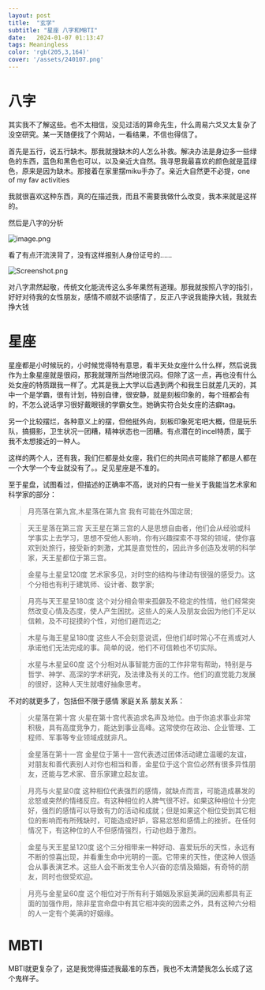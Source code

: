 ```yaml
---
layout: post
title:  "玄学"
subtitle: "星座 八字和MBTI"
date:   2024-01-07 01:13:47
tags: Meaningless
color: 'rgb(205,3,164)'
cover: '/assets/240107.png'
---
```


# 八字

其实我不了解这些。也不太相信，没见过活的算命先生，什么周易六爻又太复杂了没空研究。某一天随便找了个网站，一看结果，不信也得信了。

首先是五行，说五行缺木。那我就搜缺木的人怎么补救。解决办法是身边多一些绿色的东西，蓝色和黑色也可以，以及亲近大自然。我寻思我最喜欢的颜色就是蓝绿色，原来是因为缺木。那接着在家里摆miku手办了。亲近大自然更不必提，one of my fav activities

我就很喜欢这种东西，真的在描述我，而且不需要我做什么改变，我本来就是这样的。

然后是八字的分析

![image.png](https://s2.loli.net/2024/01/07/FUo1XGzTSyaRvLf.png)

看了有点汗流浃背了，没有这样报别人身份证号的……

![Screenshot.png](https://s2.loli.net/2024/01/07/8VTweLN3hMfU1Rc.png)

对八字肃然起敬，传统文化能流传这么多年果然有道理。那我就按照八字的指引，好好对待我的女性朋友，感情不顺就不谈感情了，反正八字说我能挣大钱，我就去挣大钱

# 星座

星座都是小时候玩的，小时候觉得特有意思，看半天处女座什么什么样，然后说我作为土象星座就是很闷，那我就理所当然地很沉闷。但除了这一点，再也没有什么处女座的特质跟我一样了。尤其是我上大学以后遇到两个和我生日就差几天的，其中一个是学霸，很有计划，特别自律，很安静，就是刻板印象的，每个班都会有的，不怎么说话学习很好戴眼镜的学霸女生。她确实符合处女座的洁癖tag。

另一个比较摆烂，各种意义上的摆，但他挺外向，刻板印象死宅吧大概，但是玩乐队，搞摄影，卫生状况一团糟，精神状态也一团糟。有点潜在的incel特质，属于我不太想接近的一种人。

这样的两个人，还有我，我们仨都是处女座，我们仨的共同点可能除了都是人都在一个大学一个专业就没有了。。足见星座是不准的。

至于星盘，试图看过，但描述的正确率不高，说对的只有一些关于我能当艺术家和科学家的部分：

> 月亮落在第九宫,木星落在第九宫
我有可能在外国定居;

> 天王星落在第三宫
天王星在第三宫的人是思想自由者，他们会从经验或科学事实上去学习，思想不受他人影响，你有兴趣探索不寻常的领域，使你喜欢到处旅行，接受新的刺激，尤其是直觉性的，因此许多创造及发明的科学家，天王星都位于第三宫。

>金星与土星呈120度
艺术家多见，对时空的结构与律动有很强的感受力。这个分相也有利于建筑师、设计者、数学家;

> 月亮与天王星呈180度
这个对分相会带来孤僻及不稳定的性情，他们经常突然改变心情及态度，使人产生困扰。这些人的亲人及朋友会因为他们不足以信赖，及不可捉摸的个性，对他们避而远之;

> 木星与海王星呈180度
这些人不会刻意说谎，但他们却时常心不在焉或对人承诺他们无法完成的事。简单的说，他们不可信赖也不切实际。

> 水星与木星呈60度
这个分相对从事智能方面的工作非常有帮助，特别是与哲学、神学、高深的学术研究，及法律及有关的工作。他们的直觉能力发展的很好，这种人天生就嗜好抽象思考。

不对的就更多了，包括但不限于感情 家庭关系 朋友关系：

> 火星落在第十宫
火星在第十宫代表追求名声及地位。由于你追求事业非常积极，具有高度竞争力，能达到事业高峰。这常使你在政治、企业管理、工程师、军事等专业领域成就非凡。

> 金星落在第十一宫
金星位于第十一宫代表透过团体活动建立温暖的友谊，对朋友和善代表别人对你也相当和善，金星位于这个宫位必然有很多异性朋友，还能与艺术家、音乐家建立起友谊。

> 月亮与火星呈0度
这种相位代表强烈的感情，就缺点而言，可能造成暴发的忿怒或突然的情绪反应。有这种相位的人脾气很不好。如果这种相位十分完好，强烈的感情可以导致有力的活动和成就；但是如果这个相位受到其它相位的影响而有所残缺时，可能造成好妒，容易忿怒和感情上的挫折。在任何情况下，有这种位的人不但感情强烈，行动也趋于激烈。

> 金星与天王星呈120度
这个三分相带来一种好动、喜爱玩乐的天性，永远有不断的惊喜出现，并看重生命中光明的一面。它带来的天性，使这种人很适合从事表演艺术。这些人会不断发生令人兴奋的恋情及婚姻，有奇特的朋友，同时也很受欢迎。

> 月亮与金星呈60度
这个相位对于所有利于婚姻及家庭美满的因素都具有正面的加强作用，除非星宫命盘中有其它相冲突的因素之外，具有这种六分相的人一定有个美满的好姻缘。

# MBTI

MBTI就更复杂了，这是我觉得描述我最准的东西，我也不太清楚我怎么长成了这个鬼样子。
